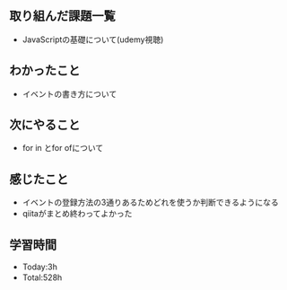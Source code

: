 ## 取り組んだ課題一覧
- JavaScriptの基礎について(udemy視聴)

## わかったこと
- イベントの書き方について
  
## 次にやること
- for in とfor ofについて

## 感じたこと
- イベントの登録方法の3通りあるためどれを使うか判断できるようになる
- qiitaがまとめ終わってよかった

## 学習時間
- Today:3h
- Total:528h　 
 
 
